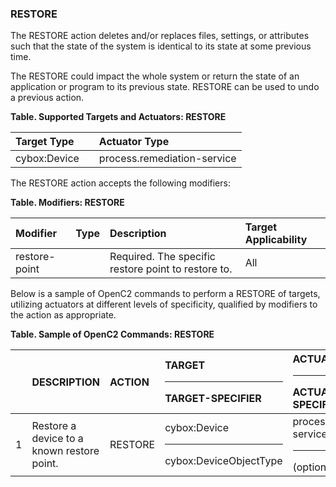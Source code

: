### RESTORE
The RESTORE action deletes and/or replaces files, settings, or attributes such that the state of the system is identical to its state at some previous time.

The RESTORE could impact the whole system or return the state of an application or program to its previous state. RESTORE can be used to undo a previous action.

**Table. Supported Targets and Actuators: RESTORE**

| Target Type |  | Actuator Type | 
| :--- | :--- | :--- | 
| cybox:Device |  | process.remediation-service | 

The RESTORE action accepts the following modifiers:

**Table. Modifiers: RESTORE**

| Modifier | Type | Description | Target Applicability | 
| :--- | :--- | :--- | :--- | 
| restore-point |  | Required. The specific restore point to restore to. | All | 

Below is a sample of OpenC2 commands to perform a RESTORE of targets, utilizing actuators at different levels of specificity, qualified by modifiers to the action as appropriate.

**Table. Sample of OpenC2 Commands: RESTORE**

|  | DESCRIPTION | ACTION | TARGET<hr>TARGET-SPECIFIER | ACTUATOR<hr>ACTUATOR-SPECIFIER | MODIFIER | 
| :--- | :--- | :--- | :--- | :--- | :--- | 
| 1 | Restore a device to a known restore point. | RESTORE | cybox:Device<hr>cybox:DeviceObjectType | process.remediation-service<hr>(optional) | restore-point | 

